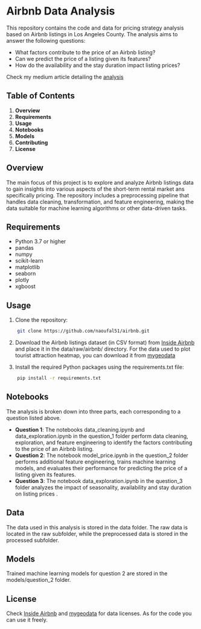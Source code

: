 # Airbnb Data Analysis
This repository contains the code and data for pricing strategy analysis based on Airbnb listings in Los Angeles County. The analysis aims to answer the following questions:

* What factors contribute to the price of an Airbnb listing?
* Can we predict the price of a listing given its features?
* How do the availability and the stay duration impact listing prices?

Check my medium article detailing the [analysis](https://medium.com/@naoufal51/is-your-airbnb-pricing-strategy-optimized-exploring-insights-from-data-science-d54e8f969ecc)

## Table of Contents

1. **Overview**
2. **Requirements**
3. **Usage**
4. **Notebooks**
5. **Models**
6. **Contributing**
7. **License**

## Overview
The main focus of this project is to explore and analyze Airbnb listings data to gain insights into various aspects of the short-term rental market ans specifically pricing. The repository includes a preprocessing pipeline that handles data cleaning, transformation, and feature engineering, making the data suitable for machine learning algorithms or other data-driven tasks.

## Requirements

* Python 3.7 or higher
* pandas
* numpy
* scikit-learn
* matplotlib
* seaborn
* plotly
* xgboost

## Usage

1. Clone the repository:
``` bash
    git clone https://github.com/naoufal51/airbnb.git
```
2. Download the Airbnb listings dataset (in CSV format) from [Inside Airbnb](http://insideairbnb.com/) and place it in the data/raw/airbnb/ directory. For the data used to plot tourist attraction heatmap, you can download it from [mygeodata](https://mygeodata.cloud/data/download/osm/tourism/united-states-of-america--california/los-angeles-county)

3. Install the required Python packages using the requirements.txt file:
``` bash
    pip install -r requirements.txt
```

## Notebooks

The analysis is broken down into three parts, each corresponding to a question listed above.

* **Question 1**: The notebooks data_cleaning.ipynb and data_exploration.ipynb in the question_1 folder perform data cleaning, exploration, and feature engineering to identify the factors contributing to the price of an Airbnb listing.
* **Question 2**: The notebook model_price.ipynb in the question_2 folder performs additional feature engineering, trains machine learning models, and evaluates their performance for predicting the price of a listing given its features.
* **Question 3**: The notebook data_exploration.ipynb in the question_3 folder analyzes the impact of seasonality, availability and stay duration on listing prices .

## Data

The data used in this analysis is stored in the data folder. The raw data is located in the raw subfolder, while the preprocessed data is stored in the processed subfolder.

## Models

Trained machine learning models for question 2 are stored in the models/question_2 folder.

## License

Check [Inside Airbnb](http://insideairbnb.com/) and [mygeodata](https://mygeodata.cloud/data/download/osm/tourism/united-states-of-america--california/los-angeles-county) for data licenses.
As for the code you can use it freely.
